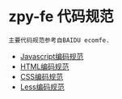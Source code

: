 #   zpy-fe 代码规范

    主要代码规范参考自BAIDU ecomfe.
    
- [Javascript编码规范](javascript-style-guide.md) 
- [HTML编码规范](html-style-guide.md) 
- [CSS编码规范](css-style-guide.md) 
- [Less编码规范](less-code-style.md) 
